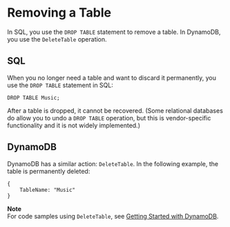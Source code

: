 # Removing a Table<a name="SQLtoNoSQL.RemoveTable"></a>

In SQL, you use the `DROP TABLE` statement to remove a table\. In DynamoDB, you use the `DeleteTable` operation\.

## SQL<a name="SQLtoNoSQL.RemoveTable.SQL"></a>

When you no longer need a table and want to discard it permanently, you use the `DROP TABLE` statement in SQL:

```
DROP TABLE Music;
```

After a table is dropped, it cannot be recovered\. \(Some relational databases do allow you to undo a `DROP TABLE` operation, but this is vendor\-specific functionality and it is not widely implemented\.\)

## DynamoDB<a name="SQLtoNoSQL.RemoveTable.DynamoDB"></a>

DynamoDB has a similar action: `DeleteTable`\. In the following example, the table is permanently deleted:

```
{
    TableName: "Music"
}
```

**Note**  
For code samples using `DeleteTable`, see [Getting Started with DynamoDB](GettingStarted.md)\.